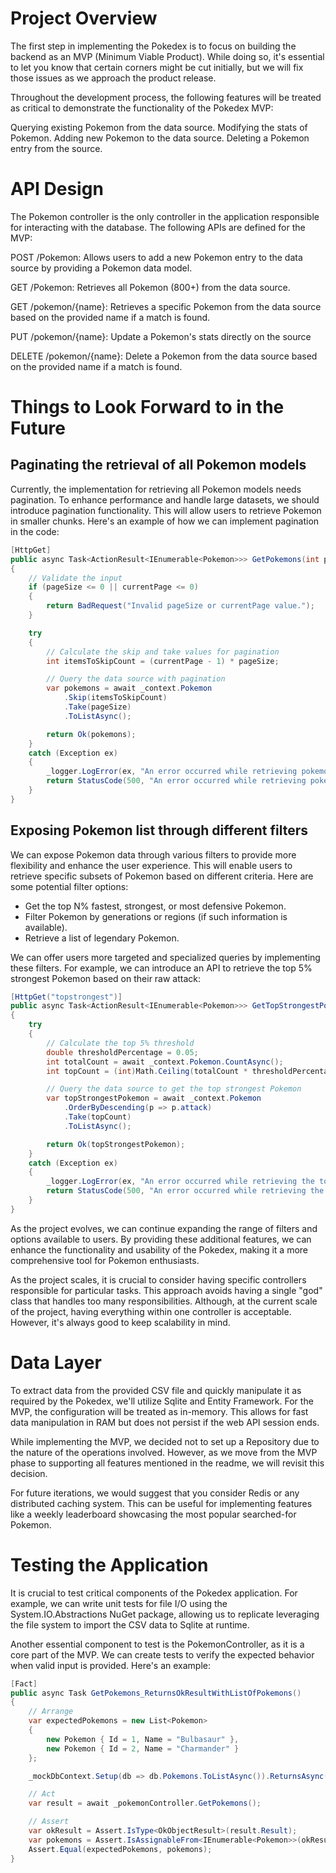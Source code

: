 # Project Overview

The first step in implementing the Pokedex is to focus on building the backend as an MVP (Minimum Viable Product). While doing so, it's essential to let you know that certain corners might be cut initially, but we will fix those issues as we approach the product release.

Throughout the development process, the following features will be treated as critical to demonstrate the functionality of the Pokedex MVP:

Querying existing Pokemon from the data source.
Modifying the stats of Pokemon.
Adding new Pokemon to the data source.
Deleting a Pokemon entry from the source.

# API Design

The Pokemon controller is the only controller in the application responsible for interacting with the database. The following APIs are defined for the MVP:

POST /Pokemon: Allows users to add a new Pokemon entry to the data source by providing a Pokemon data model.

GET /Pokemon: Retrieves all Pokemon (800+) from the data source.

GET /pokemon/{name}: Retrieves a specific Pokemon from the data source based on the provided name if a match is found.

PUT /pokemon/{name}: Update a Pokemon's stats directly on the source

DELETE /pokemon/{name}: Delete a Pokemon from the data source based on the provided name if a match is found.

# Things to Look Forward to in the Future

## Paginating the retrieval of all Pokemon models

Currently, the implementation for retrieving all Pokemon models needs pagination. To enhance performance and handle large datasets, we should introduce pagination functionality. This will allow users to retrieve Pokemon in smaller chunks. Here's an example of how we can implement pagination in the code:

```csharp 
[HttpGet]
public async Task<ActionResult<IEnumerable<Pokemon>>> GetPokemons(int pageSize, int currentPage)
{
    // Validate the input
    if (pageSize <= 0 || currentPage <= 0)
    {
        return BadRequest("Invalid pageSize or currentPage value.");
    }

    try
    {
        // Calculate the skip and take values for pagination
        int itemsToSkipCount = (currentPage - 1) * pageSize;

        // Query the data source with pagination
        var pokemons = await _context.Pokemon
            .Skip(itemsToSkipCount)
            .Take(pageSize)
            .ToListAsync();

        return Ok(pokemons);
    }
    catch (Exception ex)
    {
        _logger.LogError(ex, "An error occurred while retrieving pokemons.");
        return StatusCode(500, "An error occurred while retrieving pokemons.");
    }
}
```

## Exposing Pokemon list through different filters
We can expose Pokemon data through various filters to provide more flexibility and enhance the user experience. This will enable users to retrieve specific subsets of Pokemon based on different criteria. Here are some potential filter options:

- Get the top N% fastest, strongest, or most defensive Pokemon.
- Filter Pokemon by generations or regions (if such information is available).
- Retrieve a list of legendary Pokemon.

We can offer users more targeted and specialized queries by implementing these filters. For example, we can introduce an API to retrieve the top 5% strongest Pokemon based on their raw attack:

```csharp 
[HttpGet("topstrongest")]
public async Task<ActionResult<IEnumerable<Pokemon>>> GetTopStrongestPokemon()
{
    try
    {
        // Calculate the top 5% threshold
        double thresholdPercentage = 0.05;
        int totalCount = await _context.Pokemon.CountAsync();
        int topCount = (int)Math.Ceiling(totalCount * thresholdPercentage);

        // Query the data source to get the top strongest Pokemon
        var topStrongestPokemon = await _context.Pokemon
            .OrderByDescending(p => p.attack)
            .Take(topCount)
            .ToListAsync();

        return Ok(topStrongestPokemon);
    }
    catch (Exception ex)
    {
        _logger.LogError(ex, "An error occurred while retrieving the top strongest Pokemon.");
        return StatusCode(500, "An error occurred while retrieving the top strongest Pokemon.");
    }
}
```

As the project evolves, we can continue expanding the range of filters and options available to users. By providing these additional features, we can enhance the functionality and usability of the Pokedex, making it a more comprehensive tool for Pokemon enthusiasts.

As the project scales, it is crucial to consider having specific controllers responsible for particular tasks. This approach avoids having a single "god" class that handles too many responsibilities. Although, at the current scale of the project, having everything within one controller is acceptable. However, it's always good to keep scalability in mind.

# Data Layer

To extract data from the provided CSV file and quickly manipulate it as required by the Pokedex, we'll utilize Sqlite and Entity Framework. For the MVP, the configuration will be treated as in-memory. This allows for fast data manipulation in RAM but does not persist if the web API session ends.

While implementing the MVP, we decided not to set up a Repository due to the nature of the operations involved. However, as we move from the MVP phase to supporting all features mentioned in the readme, we will revisit this decision.

For future iterations, we would suggest that you consider Redis or any distributed caching system. This can be useful for implementing features like a weekly leaderboard showcasing the most popular searched-for Pokemon.

# Testing the Application

It is crucial to test critical components of the Pokedex application. For example, we can write unit tests for file I/O using the System.IO.Abstractions NuGet package, allowing us to replicate leveraging the file system to import the CSV data to Sqlite at runtime.

Another essential component to test is the PokemonController, as it is a core part of the MVP. We can create tests to verify the expected behavior when valid input is provided. Here's an example:

```csharp 
[Fact]
public async Task GetPokemons_ReturnsOkResultWithListOfPokemons()
{
    // Arrange
    var expectedPokemons = new List<Pokemon>
    {
        new Pokemon { Id = 1, Name = "Bulbasaur" },
        new Pokemon { Id = 2, Name = "Charmander" }
    };

    _mockDbContext.Setup(db => db.Pokemons.ToListAsync()).ReturnsAsync(expectedPokemons);

    // Act
    var result = await _pokemonController.GetPokemons();

    // Assert
    var okResult = Assert.IsType<OkObjectResult>(result.Result);
    var pokemons = Assert.IsAssignableFrom<IEnumerable<Pokemon>>(okResult.Value);
    Assert.Equal(expectedPokemons, pokemons);
}
```

